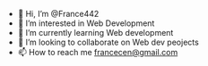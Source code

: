 - 👋 Hi, I’m @France442
- 👀 I’m interested in Web Development
- 🌱 I’m currently learning Web development
- 💞️ I’m looking to collaborate on Web dev peojects
- 📫 How to reach me francecen@gmail.com

<!---
France442/France442 is a ✨ special ✨ repository because its `README.md` (this file) appears on your GitHub profile.
You can click the Preview link to take a look at your changes.
--->
